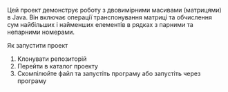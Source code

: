 Цей проект демонструє роботу з двовимірними масивами (матрицями) в Java. Він включає операції транспонування матриці та обчислення сум найбільших і найменших елементів в рядках з парними та непарними номерами.
    
Як запустити проект

1. Клонувати репозиторій
2. Перейти в каталог проекту
3. Скомпілюйте файл та запустіть програму або запустіть через програму
